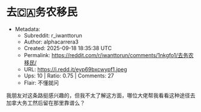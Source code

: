 # 去🇨🇦务农移民

- Metadata:
  - Subreddit: r_iwanttorun
  - Author: alphacarrera3
  - Created: 2025-09-18 18:35:38 UTC
  - Permalink: https://reddit.com/r/iwanttorun/comments/1nkgfo1/去务农移民/
  - URL: https://i.redd.it/eyp69bxcwypf1.jpeg
  - Ups: 10 | Ratio: 0.75 | Comments: 27
  - Flair: 不懂就问


我朋友对这条路挺感兴趣的，但我不太了解这方面，哪位大佬帮我看看这种途径去加拿大务工然后留在那里靠谱么？

